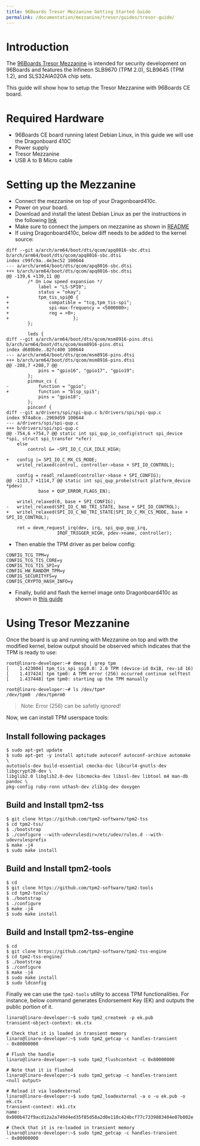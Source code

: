 ```yaml
---
title: 96Boards Tresor Mezzanine Getting Started Guide
permalink: /documentation/mezzanine/tresor/guides/tresor-guide/
---
```

# Introduction

The [96Boards Tresor Mezzanine](https://www.96boards.org/product/tresor/) is
intended for security development on 96Boards and features the Infineon SLB9670
(TPM 2.0), SLB9645 (TPM 1.2), and SLS32AIA020A chip sets.

This guide will show how to setup the Tresor Mezzanine with 96Boards CE board.

# Required Hardware

- 96Boards CE board running latest Debian Linux, in this guide we will use the
  Dragonboard 410C
- Power supply
- Tresor Mezzanine
- USB A to B Micro cable

# Setting up the Mezzanine

- Connect the mezzanine on top of your Dragonboard410c.
- Power on your board.
- Download and install the latest Debian Linux as per the instructions in the
following [link](/documentation/consumer/dragonboard410c/downloads/debian/)
- Make sure to connect the jumpers on mezzanine as shown in [README](../README.md#11-about-the-96boards-tresor-mezzanine)
- If using Dragonboard410c, below diff needs to be added to the kernel source:

```shell
diff --git a/arch/arm64/boot/dts/qcom/apq8016-sbc.dtsi b/arch/arm64/boot/dts/qcom/apq8016-sbc.dtsi
index c99fc9a..4e3ec52 100644
--- a/arch/arm64/boot/dts/qcom/apq8016-sbc.dtsi
+++ b/arch/arm64/boot/dts/qcom/apq8016-sbc.dtsi
@@ -139,6 +139,11 @@
 		/* On Low speed expansion */
 			label = "LS-SPI0";
 			status = "okay";
+			tpm_tis_spi@0 {
+				compatible = "tcg,tpm_tis-spi";
+				spi-max-frequency = <5000000>;
+				reg = <0>;
+                        };
 		};

 		leds {
diff --git a/arch/arm64/boot/dts/qcom/msm8916-pins.dtsi b/arch/arm64/boot/dts/qcom/msm8916-pins.dtsi
index d680b0e..82fc400 100644
--- a/arch/arm64/boot/dts/qcom/msm8916-pins.dtsi
+++ b/arch/arm64/boot/dts/qcom/msm8916-pins.dtsi
@@ -208,7 +208,7 @@
 			pins = "gpio16", "gpio17", "gpio19";
 		};
 		pinmux_cs {
-			function = "gpio";
+			function = "blsp_spi5";
 			pins = "gpio18";
 		};
 		pinconf {
diff --git a/drivers/spi/spi-qup.c b/drivers/spi/spi-qup.c
index 974a8ce..2969d59 100644
--- a/drivers/spi/spi-qup.c
+++ b/drivers/spi/spi-qup.c
@@ -754,6 +754,7 @@ static int spi_qup_io_config(struct spi_device *spi, struct spi_transfer *xfer)
 	else
 		control &= ~SPI_IO_C_CLK_IDLE_HIGH;

+	config |= SPI_IO_C_MX_CS_MODE;
 	writel_relaxed(control, controller->base + SPI_IO_CONTROL);

 	config = readl_relaxed(controller->base + SPI_CONFIG);
@@ -1113,7 +1114,7 @@ static int spi_qup_probe(struct platform_device *pdev)
 			base + QUP_ERROR_FLAGS_EN);

 	writel_relaxed(0, base + SPI_CONFIG);
-	writel_relaxed(SPI_IO_C_NO_TRI_STATE, base + SPI_IO_CONTROL);
+	writel_relaxed(SPI_IO_C_NO_TRI_STATE|SPI_IO_C_MX_CS_MODE, base + SPI_IO_CONTROL);

 	ret = devm_request_irq(dev, irq, spi_qup_qup_irq,
 			       IRQF_TRIGGER_HIGH, pdev->name, controller);
```
- Then enable the TPM driver as per below config:

```shell
CONFIG_TCG_TPM=y
CONFIG_TCG_TIS_CORE=y
CONFIG_TCG_TIS_SPI=y
CONFIG_HW_RANDOM_TPM=y
CONFIG_SECURITYFS=y
CONFIG_CRYPTO_HASH_INFO=y
```

- Finally, build and flash the kernel image onto Dragonboard410c as shown in [this guide](https://github.com/96boards/documentation/blob/171013c54099bdce960eca7cb421b95dd76eae6b/consumer/dragonboard/dragonboard410c/build/kernel.md)

# Using Tresor Mezzanine

Once the board is up and running with Mezzanine on top and with the modified
kernel, below output should be observed which indicates that the TPM is ready
to use:

```shell
root@linaro-developer:~# dmesg | grep tpm
[    1.423004] tpm_tis_spi spi0.0: 2.0 TPM (device-id 0x1B, rev-id 16)
[    1.437424] tpm tpm0: A TPM error (256) occurred continue selftest
[    1.437448] tpm tpm0: starting up the TPM manually

root@linaro-developer:~# ls /dev/tpm*
/dev/tpm0  /dev/tpmrm0
```

> Note: Error (256) can be safetly ignored!

Now, we can install TPM userspace tools:

## Install following packages

```shell
$ sudo apt-get update
$ sudo apt-get -y install aptitude autoconf autoconf-archive automake \
autotools-dev build-essential cmocka-doc libcurl4-gnutls-dev libgcrypt20-dev \
libglib2.0 libglib2.0-dev libcmocka-dev libssl-dev libtool m4 man-db pandoc \
pkg-config ruby-ronn uthash-dev zlib1g-dev doxygen
```

## Build and Install tpm2-tss

```shell
$ git clone https://github.com/tpm2-software/tpm2-tss
$ cd tpm2-tss/
$ ./bootstrap
$ ./configure --with-udevrulesdir=/etc/udev/rules.d --with-udevrulesprefix
$ make -j4
$ sudo make install
```

## Build and Install tpm2-tools

```shell
$ cd
$ git clone https://github.com/tpm2-software/tpm2-tools
$ cd tpm2-tools/
$ ./bootstrap
$ ./configure
$ make -j4
$ sudo make install
```

## Build and Install tpm2-tss-engine

```shell
$ cd
$ git clone https://github.com/tpm2-software/tpm2-tss-engine
$ cd tpm2-tss-engine/
$ ./bootstrap
$ ./configure
$ make -j4
$ sudo make install
$ sudo ldconfig
```

Finally we can use the `tpm2-tools` utility to access TPM functionalities.
For instance, below command generates Endorsement Key (EK) and outputs the
public portion of it.

```shell
linaro@linaro-developer:~$ sudo tpm2_createek -p ek.pub
transient-object-context: ek.ctx

# Check that it is loaded in transient memory
linaro@linaro-developer:~$ sudo tpm2_getcap -c handles-transient
- 0x80000000

# Flush the handle
linaro@linaro-developer:~$ sudo tpm2_flushcontext -c 0x80000000

# Note that it is flushed
linaro@linaro-developer:~$ sudo tpm2_getcap -c handles-transient
<null output>

# Reload it via loadexternal
linaro@linaro-developer:~$ sudo tpm2_loadexternal -a o -u ek.pub -o ek.ctx
transient-context: ek1.ctx
name: 0x000b472f9acd12a2a749d4ed35f85d58a2d0e110c424bcf77c7339883404e07b802e

# Check that it is re-loaded in transient memory
linaro@linaro-developer:~$ sudo tpm2_getcap -c handles-transient
- 0x80000000
```
